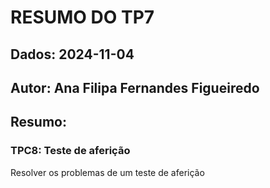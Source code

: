 # RESUMO DO TP7
## Dados: 2024-11-04
## Autor: Ana Filipa Fernandes Figueiredo
## Resumo:
### TPC8: Teste de aferição
Resolver os problemas de um teste de aferição